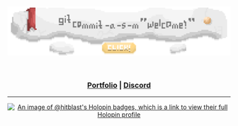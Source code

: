 <div align="center">

<a href="https://hitblastis.me/"><img src="top.png"></a>

<br>

### <a href="https://hitblastis.me/">Portfolio</a> | <a href="https://discordapp.com/users/867993514917654588">Discord</a>

---

[![An image of @hitblast's Holopin badges, which is a link to view their full Holopin profile](https://holopin.me/hitblast)](https://holopin.io/@hitblast)

</div>